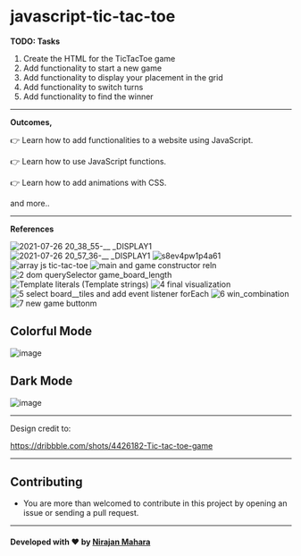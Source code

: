 # javascript-tic-tac-toe

<b> TODO: Tasks </b>

1. Create the HTML for the TicTacToe game
2. Add functionality to start a new game
3. Add functionality to display your placement in the grid
4. Add functionality to switch turns
5. Add functionality to find the winner

---

<b> Outcomes, </b>

👉 Learn how to add functionalities to a website using JavaScript.

👉 Learn how to use JavaScript functions.

👉 Learn how to add animations with CSS.

and more..

---

<b> References </b>

![2021-07-26 20_38_55-__ _DISPLAY1](https://user-images.githubusercontent.com/69881638/127759293-830f6061-1320-4c13-a72b-15ce045ef296.png)
![2021-07-26 20_57_36-__ _DISPLAY1](https://user-images.githubusercontent.com/69881638/127759295-d2503419-7140-4651-890f-5745aa637403.png)
![s8ev4pw1p4a61](https://user-images.githubusercontent.com/69881638/127759298-c3ce83de-7f95-4d58-a6bb-f567322696e0.jpg)
![array js tic-tac-toe](https://user-images.githubusercontent.com/69881638/127759299-7bb8621a-2e84-4e54-a86f-44d73b9fbdfb.png)
![main and game constructor reln](https://user-images.githubusercontent.com/69881638/127759305-86e449cb-b635-4d6b-9b70-0281f909c40c.png)
![2 dom querySelector game_board_length](https://user-images.githubusercontent.com/69881638/127759313-4bd90e27-e278-434c-8f87-c8f3bb804ad9.png)
![Template literals (Template strings)](https://user-images.githubusercontent.com/69881638/127759315-9aecf530-9858-4354-8457-586db538c5cf.png)
![4 final visualization](https://user-images.githubusercontent.com/69881638/127759319-31241bd7-1609-455d-b365-d425beb01f69.png)
![5  select board__tiles and add event listener forEach](https://user-images.githubusercontent.com/69881638/127759320-df339e69-38d0-4692-a4fe-c7569b3fcf32.png)
![6 win_combination](https://user-images.githubusercontent.com/69881638/127759322-df192cb3-a8c6-4f47-827f-241f9b6a4081.png)
![7 new game buttonm](https://user-images.githubusercontent.com/69881638/127759327-81b32169-24e9-4e3f-9840-1bc32ff3a712.png)

## Colorful Mode

![image](https://user-images.githubusercontent.com/69881638/127951232-ee5070b0-642c-416a-849f-cc808c79161a.png)

## Dark Mode

![image](https://user-images.githubusercontent.com/69881638/127951145-5f8792bb-b742-41b3-806f-b993c755feb4.png)

---

Design credit to:

https://dribbble.com/shots/4426182-Tic-tac-toe-game

---

## Contributing

- You are more than welcomed to contribute in this project by opening an issue or sending a pull request.

---

#### Developed with ❤️ by [Nirajan Mahara](https://www.linkedin.com/in/nirajanmahara/)

